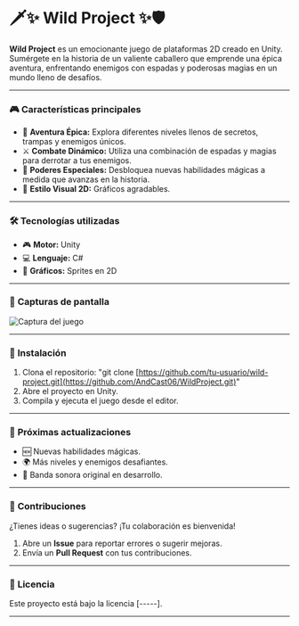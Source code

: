 # 🗡️✨ **Wild Project** ✨🛡️  
**Wild Project** es un emocionante juego de plataformas 2D creado en Unity. Sumérgete en la historia de un valiente caballero que emprende una épica aventura, enfrentando enemigos con espadas y poderosas magias en un mundo lleno de desafíos.

---

### 🎮 **Características principales**  

- 🏰 **Aventura Épica:** Explora diferentes niveles llenos de secretos, trampas y enemigos únicos.  
- ⚔️ **Combate Dinámico:** Utiliza una combinación de espadas y magias para derrotar a tus enemigos.  
- 🌟 **Poderes Especiales:** Desbloquea nuevas habilidades mágicas a medida que avanzas en la historia.  
- 🎨 **Estilo Visual 2D:** Gráficos agradables.  

---

### 🛠️ **Tecnologías utilizadas**  

- 🎮 **Motor:** Unity  
- 💻 **Lenguaje:** C#  
- 🎨 **Gráficos:** Sprites en 2D  

---

### 📸 **Capturas de pantalla**  

![Captura del juego](ruta/de/la/imagen.png)  

---

### 🚀 **Instalación**  

1. Clona el repositorio: "git clone [https://github.com/tu-usuario/wild-project.git](https://github.com/AndCast06/WildProject.git)"
2. Abre el proyecto en Unity.  
3. Compila y ejecuta el juego desde el editor.  

---

### 🌱 **Próximas actualizaciones**  

- 🆕 Nuevas habilidades mágicas.  
- 🌍 Más niveles y enemigos desafiantes.  
- 🎼 Banda sonora original en desarrollo.  

---

### 🤝 **Contribuciones**  

¿Tienes ideas o sugerencias? ¡Tu colaboración es bienvenida!  
1. Abre un **Issue** para reportar errores o sugerir mejoras.  
2. Envía un **Pull Request** con tus contribuciones.  

---

### 📜 **Licencia**  

Este proyecto está bajo la licencia [-----].  

---

